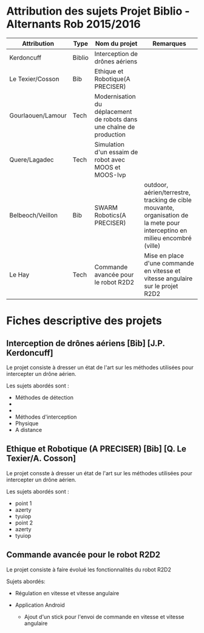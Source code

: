 # Attribution des sujets Projet Biblio - Alternants Rob 2015/2016

|Attribution|Type|Nom du projet|Remarques|
|---|---|---|---|
|Kerdoncuff|Biblio|Interception de drônes aériens||
|Le Texier/Cosson|Bib|Ethique et Robotique(A PRECISER)||
|Gourlaouen/Lamour|Tech|Modernisation du déplacement de robots dans une chaîne de production||
|Quere/Lagadec|Tech|Simulation d'un essaim de robot avec MOOS et MOOS-Ivp||
|Belbeoch/Veillon|Bib|SWARM Robotics(A PRECISER)|outdoor, aérien/terrestre, tracking de cible mouvante, organisation de la mete pour interceptino en milieu encombré (ville)|
|Le Hay|Tech|Commande avancée pour le robot R2D2|Mise en place d'une commande en vitesse et vitesse angulaire sur le projet R2D2|


# Fiches descriptive des projets

## Interception de drônes aériens [Bib] [J.P. Kerdoncuff]

Le projet consiste à dresser un état de l'art sur les méthodes utilisées pour intercepter un drône aérien.

Les sujets abordés sont :
* Méthodes de détection
 *
 * 
* Méthodes d'interception
 * Physique
 * A distance

## Ethique et Robotique (A PRECISER) [Bib] [Q. Le Texier/A. Cosson]

 Le projet consste à dresser un état de l'art sur les méthodes utilisées pour intercepter un drône aérien.

 Les sujets abordés sont :
 * point 1
  * azerty
  * tyuiop
 * point 2
  * azerty
  * tyuiop

## Commande avancée pour le robot R2D2

Le projet consiste à faire évolué les fonctionnalités du robot R2D2

Sujets abordés:
 * Régulation en vitesse et vitesse angulaire

 * Application Android
   * Ajout d'un stick pour l'envoi de commande en vitesse et vitesse angulaire
